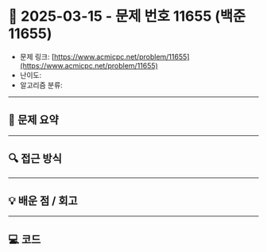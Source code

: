 # 📅 2025-03-15 - 문제 번호 11655 (백준 11655)

<!-- 문제 링크 -->
- 문제 링크: [https://www.acmicpc.net/problem/11655](https://www.acmicpc.net/problem/11655)
- 난이도: 
- 알고리즘 분류: 

---

## 📌 문제 요약 

---

## 🔍 접근 방식 

---

## 💡 배운 점 / 회고 

---

## 💻 코드
